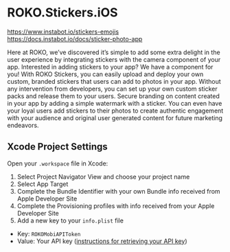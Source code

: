 # ROKO.Stickers.iOS

https://www.instabot.io/stickers-emojis
https://docs.instabot.io/docs/sticker-photo-app

Here at ROKO, we’ve discovered it’s simple to add some extra delight in the user experience by integrating stickers with the camera component of your app. Interested in adding stickers to your app? We have a component for you! With ROKO Stickers, you can easily upload and deploy your own custom, branded stickers that users can add to photos in your app. Without any intervention from developers, you can set up your own custom sticker packs and release them to your users. Secure branding on content created in your app by adding a simple watermark with a sticker. You can even have your loyal users add stickers to their photos to create authentic engagement with your audience and original user generated content for future marketing endeavors.


## Xcode Project Settings
Open your `.workspace` file in Xcode:

1. Select Project Navigator View and choose your project name
2. Select App Target
3. Complete the Bundle Identifier with your own Bundle info received from Apple Developer Site
4. Complete the Provisioning profiles with info received from your Apple Developer Site
5. Add a new key to your `info.plist` file
  - Key: `ROKOMobiAPIToken`
  - Value: Your API key ([instructions for retrieving your API key](https://docs.instabot.io/docs/web-basic-setup#section-1-get-your-instabot-api-key))
